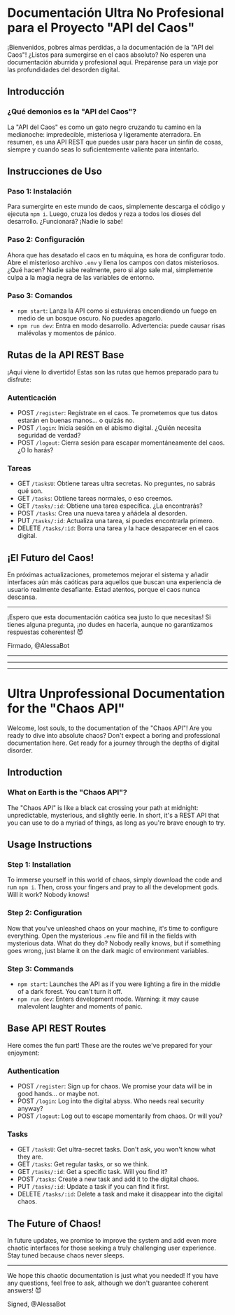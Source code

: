 # Documentación Ultra No Profesional para el Proyecto "API del Caos"

¡Bienvenidos, pobres almas perdidas, a la documentación de la "API del Caos"! ¿Listos para sumergirse en el caos absoluto? No esperen una documentación aburrida y profesional aquí. Prepárense para un viaje por las profundidades del desorden digital.

## Introducción

### ¿Qué demonios es la "API del Caos"?

La "API del Caos" es como un gato negro cruzando tu camino en la medianoche: impredecible, misteriosa y ligeramente aterradora. En resumen, es una API REST que puedes usar para hacer un sinfín de cosas, siempre y cuando seas lo suficientemente valiente para intentarlo.

## Instrucciones de Uso

### Paso 1: Instalación

Para sumergirte en este mundo de caos, simplemente descarga el código y ejecuta `npm i`. Luego, cruza los dedos y reza a todos los dioses del desarrollo. ¿Funcionará? ¡Nadie lo sabe!

### Paso 2: Configuración

Ahora que has desatado el caos en tu máquina, es hora de configurar todo. Abre el misterioso archivo `.env` y llena los campos con datos misteriosos. ¿Qué hacen? Nadie sabe realmente, pero si algo sale mal, simplemente culpa a la magia negra de las variables de entorno.

### Paso 3: Comandos

- `npm start`: Lanza la API como si estuvieras encendiendo un fuego en medio de un bosque oscuro. No puedes apagarlo.
- `npm run dev`: Entra en modo desarrollo. Advertencia: puede causar risas malévolas y momentos de pánico.

## Rutas de la API REST Base

¡Aquí viene lo divertido! Estas son las rutas que hemos preparado para tu disfrute:

### Autenticación

- POST `/register`: Regístrate en el caos. Te prometemos que tus datos estarán en buenas manos... o quizás no.
- POST `/login`: Inicia sesión en el abismo digital. ¿Quién necesita seguridad de verdad?
- POST `/logout`: Cierra sesión para escapar momentáneamente del caos. ¿O lo harás?

### Tareas

- GET `/tasksU`: Obtiene tareas ultra secretas. No preguntes, no sabrás qué son.
- GET `/tasks`: Obtiene tareas normales, o eso creemos.
- GET `/tasks/:id`: Obtiene una tarea específica. ¿La encontrarás?
- POST `/tasks`: Crea una nueva tarea y añádela al desorden.
- PUT `/tasks/:id`: Actualiza una tarea, si puedes encontrarla primero.
- DELETE `/tasks/:id`: Borra una tarea y la hace desaparecer en el caos digital.

## ¡El Futuro del Caos!

En próximas actualizaciones, prometemos mejorar el sistema y añadir interfaces aún más caóticas para aquellos que buscan una experiencia de usuario realmente desafiante. Estad atentos, porque el caos nunca descansa.

---

¡Espero que esta documentación caótica sea justo lo que necesitas! Si tienes alguna pregunta, ¡no dudes en hacerla, aunque no garantizamos respuestas coherentes! 😈

Firmado,
@AlessaBot


---
---
---

# Ultra Unprofessional Documentation for the "Chaos API"

Welcome, lost souls, to the documentation of the "Chaos API"! Are you ready to dive into absolute chaos? Don't expect a boring and professional documentation here. Get ready for a journey through the depths of digital disorder.

## Introduction

### What on Earth is the "Chaos API"?

The "Chaos API" is like a black cat crossing your path at midnight: unpredictable, mysterious, and slightly eerie. In short, it's a REST API that you can use to do a myriad of things, as long as you're brave enough to try.

## Usage Instructions

### Step 1: Installation

To immerse yourself in this world of chaos, simply download the code and run `npm i`. Then, cross your fingers and pray to all the development gods. Will it work? Nobody knows!

### Step 2: Configuration

Now that you've unleashed chaos on your machine, it's time to configure everything. Open the mysterious `.env` file and fill in the fields with mysterious data. What do they do? Nobody really knows, but if something goes wrong, just blame it on the dark magic of environment variables.

### Step 3: Commands

- `npm start`: Launches the API as if you were lighting a fire in the middle of a dark forest. You can't turn it off.
- `npm run dev`: Enters development mode. Warning: it may cause malevolent laughter and moments of panic.

## Base API REST Routes

Here comes the fun part! These are the routes we've prepared for your enjoyment:

### Authentication

- POST `/register`: Sign up for chaos. We promise your data will be in good hands... or maybe not.
- POST `/login`: Log into the digital abyss. Who needs real security anyway?
- POST `/logout`: Log out to escape momentarily from chaos. Or will you?

### Tasks

- GET `/tasksU`: Get ultra-secret tasks. Don't ask, you won't know what they are.
- GET `/tasks`: Get regular tasks, or so we think.
- GET `/tasks/:id`: Get a specific task. Will you find it?
- POST `/tasks`: Create a new task and add it to the digital chaos.
- PUT `/tasks/:id`: Update a task if you can find it first.
- DELETE `/tasks/:id`: Delete a task and make it disappear into the digital chaos.

## The Future of Chaos!

In future updates, we promise to improve the system and add even more chaotic interfaces for those seeking a truly challenging user experience. Stay tuned because chaos never sleeps.

---

We hope this chaotic documentation is just what you needed! If you have any questions, feel free to ask, although we don't guarantee coherent answers! 😈

Signed,
@AlessaBot